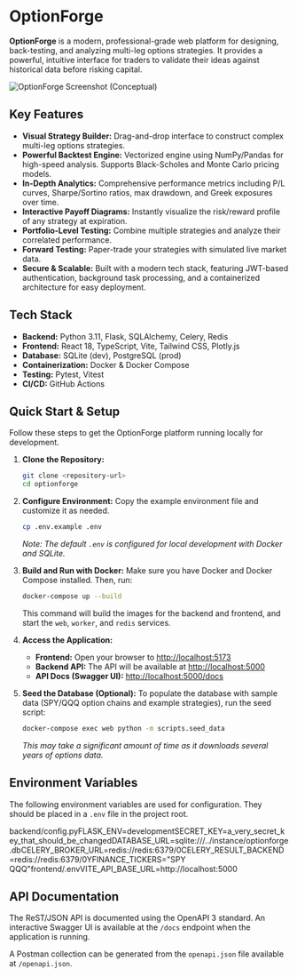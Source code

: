 # OptionForge

**OptionForge** is a modern, professional-grade web platform for designing, back-testing, and analyzing multi-leg options strategies. It provides a powerful, intuitive interface for traders to validate their ideas against historical data before risking capital.

![OptionForge Screenshot (Conceptual)](https://placehold.co/1200x600/1a202c/ffffff?text=OptionForge%20Dashboard)

## Key Features

* **Visual Strategy Builder:** Drag-and-drop interface to construct complex multi-leg options strategies.
* **Powerful Backtest Engine:** Vectorized engine using NumPy/Pandas for high-speed analysis. Supports Black-Scholes and Monte Carlo pricing models.
* **In-Depth Analytics:** Comprehensive performance metrics including P/L curves, Sharpe/Sortino ratios, max drawdown, and Greek exposures over time.
* **Interactive Payoff Diagrams:** Instantly visualize the risk/reward profile of any strategy at expiration.
* **Portfolio-Level Testing:** Combine multiple strategies and analyze their correlated performance.
* **Forward Testing:** Paper-trade your strategies with simulated live market data.
* **Secure & Scalable:** Built with a modern tech stack, featuring JWT-based authentication, background task processing, and a containerized architecture for easy deployment.

## Tech Stack

* **Backend:** Python 3.11, Flask, SQLAlchemy, Celery, Redis
* **Frontend:** React 18, TypeScript, Vite, Tailwind CSS, Plotly.js
* **Database:** SQLite (dev), PostgreSQL (prod)
* **Containerization:** Docker & Docker Compose
* **Testing:** Pytest, Vitest
* **CI/CD:** GitHub Actions

## Quick Start & Setup

Follow these steps to get the OptionForge platform running locally for development.

1.  **Clone the Repository:**
    ```bash
    git clone <repository-url>
    cd optionforge
    ```

2.  **Configure Environment:**
    Copy the example environment file and customize it as needed.
    ```bash
    cp .env.example .env
    ```
    *Note: The default `.env` is configured for local development with Docker and SQLite.*

3.  **Build and Run with Docker:**
    Make sure you have Docker and Docker Compose installed. Then, run:
    ```bash
    docker-compose up --build
    ```
    This command will build the images for the backend and frontend, and start the `web`, `worker`, and `redis` services.

4.  **Access the Application:**
    * **Frontend:** Open your browser to [http://localhost:5173](http://localhost:5173)
    * **Backend API:** The API will be available at [http://localhost:5000](http://localhost:5000)
    * **API Docs (Swagger UI):** [http://localhost:5000/docs](http://localhost:5000/docs)

5.  **Seed the Database (Optional):**
    To populate the database with sample data (SPY/QQQ option chains and example strategies), run the seed script:
    ```bash
    docker-compose exec web python -m scripts.seed_data
    ```
    *This may take a significant amount of time as it downloads several years of options data.*

## Environment Variables

The following environment variables are used for configuration. They should be placed in a `.env` file in the project root.

backend/config.pyFLASK_ENV=developmentSECRET_KEY=a_very_secret_key_that_should_be_changedDATABASE_URL=sqlite:///../instance/optionforge.dbCELERY_BROKER_URL=redis://redis:6379/0CELERY_RESULT_BACKEND=redis://redis:6379/0YFINANCE_TICKERS="SPY QQQ"frontend/.envVITE_API_BASE_URL=http://localhost:5000
## API Documentation

The ReST/JSON API is documented using the OpenAPI 3 standard. An interactive Swagger UI is available at the `/docs` endpoint when the application is running.

A Postman collection can be generated from the `openapi.json` file available at `/openapi.json`.
